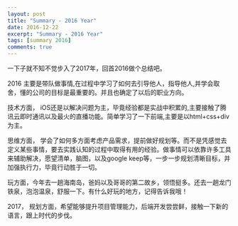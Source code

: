 ```yaml
---
layout: post
title: "Summary - 2016 Year"
date: 2016-12-22
excerpt: "Summary - 2016 Year"
tags: [summary 2016]
comments: true
---
```



   一下子就不知不觉步入了2017年，回首2016做个总结吧。
   
   2016 主要是带队做事情,在过程中学习了如何去引导他人，指导他人,并学会取舍，懂的公司的目标是最重要的。并且也确定了以后的职业方向。
   
   技术方面， iOS还是以解决问题为主，毕竟经验都是实战中积累的,主要接触了腾讯云即时通讯以及最火的直播功能。简单学习了一下前端,主要是以html+css+div为主。
   
   思维方面，  学会了如何多方面考虑产品需求，提前做好规划等。而不是凭感觉去定义某些事情，要去实践认知的过程中取得有用的经验。做事情可以依靠许多工具来辅助解决，愿望清单，脑图，以及google keep等，一步一步规划清晰目标，并加强执行力，毕竟行动胜于一切。

   玩方面，今年去一趟海南岛，爸妈以及哥哥的第二故乡，领悟挺多。还去一趟龙门铁泉，泡泡温泉，舒服一下。有什么好玩的地方，记得告诉我哦！
   
   2017， 规划方面，希望能够提升项目管理能力，后端开发尝尝鲜，接触一下新的语言，跟上时代的步伐。 

   